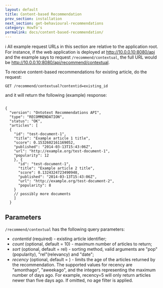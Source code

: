 ```yaml
---
layout: default
title: Content-based Recommendation
prev_section: installation
next_section: get-behavioural-recommendations
category: HowTo's
permalink: docs/content-based-recommendation/
---
```


:information_source: All example request URLs in this section are relative to the application root. For instance, if the web application is deployed at http://10.0.0.10:8080/api and the example says to request `/recommend/contextual`, the full URL would be http://10.0.0.10:8080/api/recommend/contextual.

To receive content-based recommendations for existing article, do the request:

`
GET /recommend/contextual?contentid=existing_id
`

and it will return the following (example) response:

<pre><code>
{
  "version": "Ontotext Recommendations API",
  "type": "RECOMMENDATION",
  "status": "OK",
  "articles": [
  {
    "id": "test-document-1",
    "title": "Example article 1 title",
    "score": 0.1532602161169052,
    "published": "2014-03-13T15:43:06Z",
    "url": "http://example.org/test-document-1",
    "popularity": 12
    }, {
      "id": "test-document-1",
      "title": "Example article 2 title",
      "score": 0.1324324723490948,
      "published": "2014-03-13T15:43:06Z",
      "url": "http://example.org/test-document-2",
      "popularity": 8
    }
    // possibly more documents
    ]
  }
</code></pre>

## Parameters

`/recommend/contextual` has the following query parameters:

- *contentid* (required) - existing article identifier;
- *count* (optional, default = 10) - maximum number of articles to return;
- *sort* (optional, default = rel) - sorting method, valid arguments are "pop"(popularity), "rel"(relevancy) and "date";
- *recency* (optional, default = <empty>) - limits the age of the articles returned by the recommendation. The supported values for recency are "amonthago", "aweekago", and the integers representing the maximum number of days ago. For example, recency=5 will only return articles newer than five days ago. If omitted, no age filter is applied.
